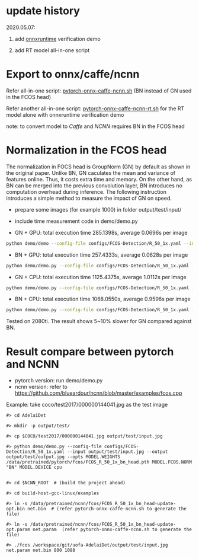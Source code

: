 
# update history

2020.05.07:

1. add [onnxruntime](https://github.com/microsoft/onnxruntime) verification demo 

2. add RT model all-in-one script

# Export to onnx/caffe/ncnn

Refer all-in-one script: [pytorch-onnx-caffe-ncnn.sh](pytorch-onnx-caffe-ncnn.sh) (BN instead of GN used in the FCOS head)

Refer another all-in-one script: [pytorch-onnx-caffe-ncnn-rt.sh](pytorch-onnx-caffe-ncnn-rt.sh) for the RT model alone with onnxruntime verification demo

note: to convert model to *Caffe* and *NCNN* requires BN in the FCOS head

# Normalization in the FCOS head
The normalization in FOCS head is GroupNorm (GN) by default as shown in the original paper. Unlike BN, GN caculates the mean and variance of features online. Thus, it costs extra time and memory.
On the other hand, as BN can be merged into the previous convolution layer,  BN introduces no computation overhead during inference. The following instruction introduces a simple method to measure the impact of GN on speed.

* prepare some images (for example 1000) in folder output/test/input/

* include time measurement code in demo/demo.py

* GN + GPU: total execution time 285.1398s, average 0.0696s per image

```sh
python demo/demo --config-file configs/FCOS-Detection/R_50_1x.yaml --input output/test/input/ --output output/test/output/  --opts MODEL.WEIGHTS weights/fcos_R_50_1x.pth
```
* BN + GPU: total execution time 257.4333s, average 0.0628s per image
```sh
python demo/demo.py --config-file configs/FCOS-Detection/R_50_1x.yaml --input output/test/input/ --output output/test/output/  --opts MODEL.WEIGHTS weights/fcos_R_50_1x.pth MODEL.FCOS.NORM BN
```
* GN + CPU: total execution time 1125.4375s, average 1.0112s per image
```sh
python demo/demo.py --config-file configs/FCOS-Detection/R_50_1x.yaml --input output/test/input/ --output output/test/output/  --opts MODEL.WEIGHTS weights/fcos_R_50_1x.pth MODEL.DEVICE cpu
```
* BN + CPU: total execution time 1068.0550s, average 0.9596s per image
```sh
python demo/demo.py --config-file configs/FCOS-Detection/R_50_1x.yaml --input output/test/input/ --output output/test/output/  --opts MODEL.WEIGHTS weights/fcos_R_50_1x.pth MODEL.DEVICE cpu MODEL.FCOS.NORM BN
```

Tested on 2080ti. The result shows 5~10% slower for GN compared against BN.

# Result compare between pytorch and NCNN

* pytorch version: run demo/demo.py
* ncnn version: refer to https://github.com/blueardour/ncnn/blob/master/examples/fcos.cpp

Example: take coco/test2017/000000144041.jpg as the test image

```
#> cd AdelaiDet

#> mkdir -p output/test/

#> cp $COCO/test2017/000000144041.jpg output/test/input.jpg

#> python demo/demo.py --config-file configs/FCOS-Detection/R_50_1x.yaml --input output/test/input.jpg --output output/test/output.jpg --opts MODEL.WEIGHTS /data/pretrained/pytorch/fcos/FCOS_R_50_1x_bn_head.pth MODEL.FCOS.NORM "BN" MODEL.DEVICE cpu


#> cd $NCNN_ROOT  # (build the project ahead)

#> cd build-host-gcc-linux/examples

#> ln -s /data/pretrained/ncnn/fcos/FCOS_R_50_1x_bn_head-update-opt.bin net.bin  # (refer pytorch-onnx-caffe-ncnn.sh to generate the file)

#> ln -s /data/pretrained/ncnn/fcos/FCOS_R_50_1x_bn_head-update-opt.param net.param  (refer pytorch-onnx-caffe-ncnn.sh to generate the file)

#> ./fcos /workspace/git/uofa-AdelaiDet/output/test/input.jpg net.param net.bin 800 1088
```

